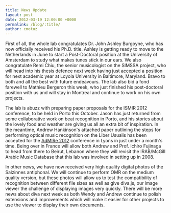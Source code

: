```yaml
---
title: News Update
layout: post
date: 2012-03-19 12:00:00 +0000
permalink: /blog/:title/
author: cmotuz
---
```


First of all, the whole lab congratulates Dr. John Ashley Burgoyne, who has now officially received his Ph.D. title. Ashley is getting ready to move to the Netherlands in June to start a Post-Doctoral position at the University of Amsterdam to study what makes tunes stick in our ears. We also congratulate Remi Chiu, the senior musicologist on the SIMSSA project, who will head into his thesis defence next week having just accepted a position for next academic year at Loyola University in Baltimore, Maryland. Bravo to both and all the best with future endeavours. The lab also bid a fond farewell to Mathieu Bergeron this week, who just finished his post-doctoral position with us and will stay in Montreal and continue to work on his own projects.

The lab is abuzz with preparing paper proposals for the ISMIR 2012 conference, to be held in Porto this October. Jason has just returned from some collaborative work on beat recognition in Porto, and his stories about the lovely food and weather are giving us all an extra bit of inspiration. In the meantime, Andrew Hankinson's attached paper outlining the steps for performing optical music recognition on the Liber Usualis has been accepted for the [AdMIRe 2012](http://www.cp.jku.at/conferences/admire2012/) conference in Lyons in just under a month's time. Being over in France will allow both Andrew and Prof. Ichiro Fujinaga to head from there to Beirut, Lebanon where they will revisit the IRAB/McGill Arabic Music Database that this lab was involved in setting up in 2008.

In other news, we have now received very high quality digital photos of the Salzinnes antiphonal. We will continue to perform OMR on the medium quality version, but these photos will allow us to test the compatibility of recognition between different file sizes as well as give diva.js, our image viewer the challenge of displaying images very quickly. There will be more news about diva next week as both Wendy and Andrew continue to polish extensions and improvements which will make it easier for other projects to use the viewer to display their own documents.
